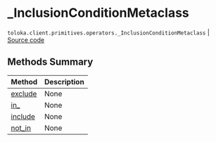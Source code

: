 # _InclusionConditionMetaclass
`toloka.client.primitives.operators._InclusionConditionMetaclass` | [Source code](https://github.com/Toloka/toloka-kit/blob/v1.2.2/src/client/primitives/operators.py#L105)

## Methods Summary

| Method | Description |
| :------| :-----------|
[exclude](toloka.client.primitives.operators._InclusionConditionMetaclass.exclude.md)| None
[in_](toloka.client.primitives.operators._InclusionConditionMetaclass.include.md)| None
[include](toloka.client.primitives.operators._InclusionConditionMetaclass.include.md)| None
[not_in](toloka.client.primitives.operators._InclusionConditionMetaclass.exclude.md)| None
